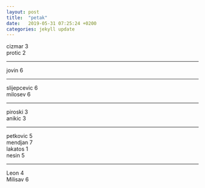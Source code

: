 ```yaml
---
layout: post
title:  "petak"
date:   2019-05-31 07:25:24 +0200
categories: jekyll update
---
```


cizmar 3  
protic 2  

***

jovin 6  

***

slijepcevic 6  
milosev 6  

***

piroski 3  
anikic 3  

***

petkovic 5  
mendjan 7  
lakatos 1  
nesin 5  

***

Leon 4  
Milisav 6  